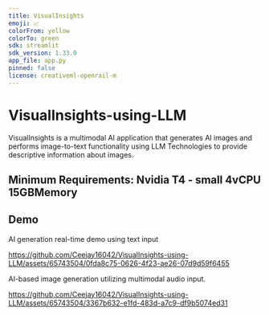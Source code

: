 ```yaml
---
title: VisualInsights
emoji: 📈
colorFrom: yellow
colorTo: green
sdk: streamlit
sdk_version: 1.33.0
app_file: app.py
pinned: false
license: creativeml-openrail-m
---
```


# VisualInsights-using-LLM
VisualInsights is a multimodal AI application that generates AI images and performs image-to-text functionality using LLM Technologies to provide descriptive information about images.

## Minimum Requirements: Nvidia T4 - small	4vCPU	15GBMemory 

## Demo

AI generation real-time demo using text input


https://github.com/Ceejay16042/VisualInsights-using-LLM/assets/65743504/0fda8c75-0626-4f23-ae26-07d9d59f6455


AI-based image generation utilizing multimodal audio input.


https://github.com/Ceejay16042/VisualInsights-using-LLM/assets/65743504/3367b632-e1fd-483d-a7c9-df9b5074ed31






